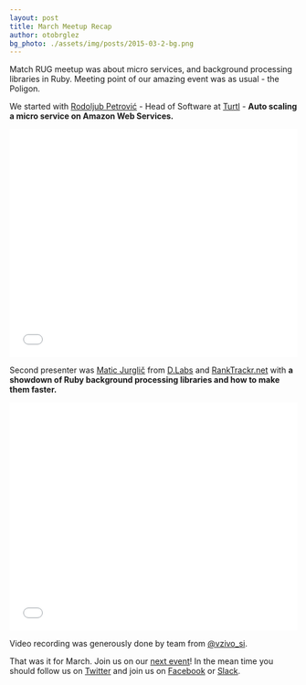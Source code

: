 ```yaml
---
layout: post
title: March Meetup Recap
author: otobrglez
bg_photo: ./assets/img/posts/2015-03-2-bg.png
---
```


Match RUG meetup was about micro services, and background processing libraries in Ruby. Meeting point of our amazing event was as usual - the Poligon.

We started with [Rodoljub Petrović](http://rodpetrovic.com/) - Head of Software at [Turtl](http://www.turtl.co/) - **Auto scaling a micro service on Amazon Web Services.**

<iframe style="width:100%" height="400" src="//www.youtube.com/embed/PW2-dxrAhSQ" frameborder="0" allowfullscreen></iframe>

Second presenter was [Matic Jurglič](http://jurglic.si/) from [D.Labs](http://www.dlabs.si) and [RankTrackr.net](http://ranktrackr.net/) with **a showdown of Ruby background processing libraries and how to make them faster.**

<iframe style="width:100%" height="400" src="//www.youtube.com/embed/W1syw81uG5o" frameborder="0" allowfullscreen></iframe>

Video recording was generously done by team from [@vzivo_si](http://www.vzivo.si/).

That was it for March. Join us on our [next event](http://www.meetup.com/RubySlovenia/)! In the mean time you should follow us on [Twitter](https://twitter.com/RubySlovenia) and join us on [Facebook](https://www.facebook.com/groups/RubySlovenia/) or [Slack](http://slack.rug.si/).
